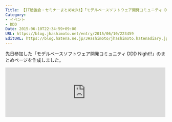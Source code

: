 ```yaml
---
Title: 【IT勉強会・セミナーまとめWiki】「モデルベースソフトウェア開発コミュニティ DDD Night!!」のまとめページを作成しました
Category:
- イベント
- DDD
Date: 2015-06-10T22:34:59+09:00
URL: https://blog.jhashimoto.net/entry/2015/06/10/223459
EditURL: https://blog.hatena.ne.jp/JHashimoto/jhashimoto.hatenadiary.jp/atom/entry/8454420450097158517
---
```


先日参加した「モデルベースソフトウェア開発コミュニティ DDD Night!!」のまとめページを作成しました。

<iframe class="bookmarklet hatena-embed" src="http://hatenablog.com/embed?url=http%3A%2F%2Fitstudy.jhashimoto.net%2Findex.php%3Ftitle%3D%25E3%2583%25A2%25E3%2583%2587%25E3%2583%25AB%25E3%2583%2599%25E3%2583%25BC%25E3%2582%25B9%25E3%2582%25BD%25E3%2583%2595%25E3%2583%2588%25E3%2582%25A6%25E3%2582%25A7%25E3%2582%25A2%25E9%2596%258B%25E7%2599%25BA%25E3%2582%25B3%25E3%2583%259F%25E3%2583%25A5%25E3%2583%258B%25E3%2583%2586%25E3%2582%25A3_DDD_Night!!" title="モデルベースソフトウェア開発コミュニティ DDD Night!! - IT勉強会・セミナーまとめWiki" style="border:none;display:block;margin:0 0 1.7rem;overflow:hidden;height:155px;width:100%;max-width:500px;"><a href="http://itstudy.jhashimoto.net/index.php?title=%E3%83%A2%E3%83%87%E3%83%AB%E3%83%99%E3%83%BC%E3%82%B9%E3%82%BD%E3%83%95%E3%83%88%E3%82%A6%E3%82%A7%E3%82%A2%E9%96%8B%E7%99%BA%E3%82%B3%E3%83%9F%E3%83%A5%E3%83%8B%E3%83%86%E3%82%A3_DDD_Night!!" target="_blank">モデルベースソフトウェア開発コミュニティ DDD Night!! - IT勉強会・セミナーまとめWiki</a></iframe>
